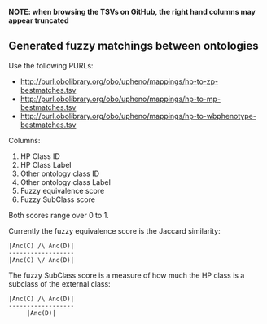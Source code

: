 __NOTE: when browsing the TSVs on GitHub, the right hand columns may appear truncated__

## Generated fuzzy matchings between ontologies

Use the following PURLs:

 * http://purl.obolibrary.org/obo/upheno/mappings/hp-to-zp-bestmatches.tsv
 * http://purl.obolibrary.org/obo/upheno/mappings/hp-to-mp-bestmatches.tsv
 * http://purl.obolibrary.org/obo/upheno/mappings/hp-to-wbphenotype-bestmatches.tsv

Columns:

 1. HP Class ID
 2. HP Class Label
 3. Other ontology class ID
 4. Other ontology class Label
 5. Fuzzy equivalence score
 5. Fuzzy SubClass score

Both scores range over 0 to 1.

Currently the fuzzy equivalence score is the Jaccard similarity:

    |Anc(C) /\ Anc(D)|
    ------------------
    |Anc(C) \/ Anc(D)|

The fuzzy SubClass score is a measure of how much the HP class is a subclass of the external class:

    |Anc(C) /\ Anc(D)|
    ------------------
         |Anc(D)|


 
 
